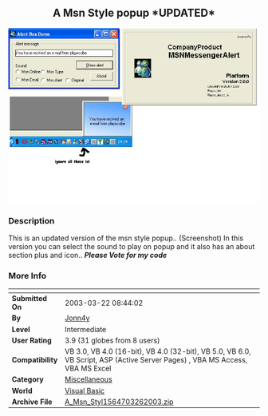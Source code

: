 ﻿<div align="center">

## A Msn Style popup \*UPDATED\*

<img src="PIC2003326950124795.jpg">
</div>

### Description

This is an updated version of the msn style popup.. (Screenshot) In this version you can select the sound to play on popup and it also has an about section plus and icon.. ***Please Vote for my code***
 
### More Info
 


<span>             |<span>
---                |---
**Submitted On**   |2003-03-22 08:44:02
**By**             |[Jonn4y](https://github.com/Planet-Source-Code/PSCIndex/blob/master/ByAuthor/jonn4y.md)
**Level**          |Intermediate
**User Rating**    |3.9 (31 globes from 8 users)
**Compatibility**  |VB 3\.0, VB 4\.0 \(16\-bit\), VB 4\.0 \(32\-bit\), VB 5\.0, VB 6\.0, VB Script, ASP \(Active Server Pages\) , VBA MS Access, VBA MS Excel
**Category**       |[Miscellaneous](https://github.com/Planet-Source-Code/PSCIndex/blob/master/ByCategory/miscellaneous__1-1.md)
**World**          |[Visual Basic](https://github.com/Planet-Source-Code/PSCIndex/blob/master/ByWorld/visual-basic.md)
**Archive File**   |[A\_Msn\_Styl1564703262003\.zip](https://github.com/Planet-Source-Code/jonn4y-a-msn-style-popup-updated__1-44266/archive/master.zip)








